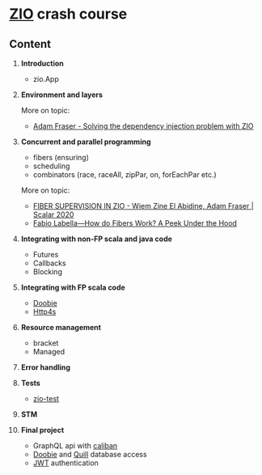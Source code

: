 # [ZIO](https://zio.dev) crash course

## Content

1. **Introduction**
    * zio.App
2. **Environment and layers**
    
    More on topic:
    * [Adam Fraser - Solving the dependency injection problem with ZIO](https://github.com/adamgfraser/solving-the-dependency-injection-problem-with-zio/blob/master/solving-the-dependency-injection-problem-with-zio.pdf)

3. **Concurrent and parallel programming**
    * fibers (ensuring)
    * scheduling
    * combinators (race, raceAll, zipPar, on, forEachPar etc.)
    
    More on topic:
    * [FIBER SUPERVISION IN ZIO - Wiem Zine El Abidine, Adam Fraser | Scalar 2020](https://www.youtube.com/watch?v=aCYJ3VsJnvM)
    * [Fabio Labella—How do Fibers Work? A Peek Under the Hood](https://www.youtube.com/watch?v=x5_MmZVLiSM)
4. **Integrating with non-FP scala and java code**
    * Futures
    * Callbacks
    * Blocking
5. **Integrating with FP scala code**
    * [Doobie](https://tpolecat.github.io/doobie)
    * [Http4s](https://http4s.org)
6. **Resource management**
    * bracket
    * Managed
7. **Error handling**
8. **Tests**
    * [zio-test](https://zio.dev/docs/howto/howto_test_effects)
9. **STM**
10. **Final project**
    * GraphQL api with [caliban](https://ghostdogpr.github.io/caliban/)
    * [Doobie](https://tpolecat.github.io/doobie) and [Quill](https://github.com/getquill/quill) database access
    * [JWT](https://jwt.io) authentication